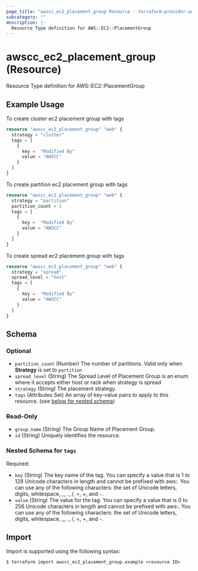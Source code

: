 ```yaml
---
page_title: "awscc_ec2_placement_group Resource - terraform-provider-awscc"
subcategory: ""
description: |-
  Resource Type definition for AWS::EC2::PlacementGroup
---
```


# awscc_ec2_placement_group (Resource)

Resource Type definition for AWS::EC2::PlacementGroup

## Example Usage

To create cluster ec2 placement group with tags
```terraform
resource "awscc_ec2_placement_group" "web" {
  strategy = "cluster"
  tags = [
    {
      key =  "Modified By"
      value = "AWSCC"
    }
  ]
}
```

To create partition ec2 placement group with tags
```terraform
resource "awscc_ec2_placement_group" "web" {
  strategy = "partition"
  partition_count = 2
  tags = [
    {
      key =  "Modified By"
      value = "AWSCC"
    }
  ]
}
```

To create spread ec2 placement group with tags
```terraform
resource "awscc_ec2_placement_group" "web" {
  strategy = "spread"
  spread_level = "host"
  tags = [
    {
      key =  "Modified By"
      value = "AWSCC"
    }
  ]
}
```

<!-- schema generated by tfplugindocs -->
## Schema

### Optional

- `partition_count` (Number) The number of partitions. Valid only when **Strategy** is set to `partition`
- `spread_level` (String) The Spread Level of Placement Group is an enum where it accepts either host or rack when strategy is spread
- `strategy` (String) The placement strategy.
- `tags` (Attributes Set) An array of key-value pairs to apply to this resource. (see [below for nested schema](#nestedatt--tags))

### Read-Only

- `group_name` (String) The Group Name of Placement Group.
- `id` (String) Uniquely identifies the resource.

<a id="nestedatt--tags"></a>
### Nested Schema for `tags`

Required:

- `key` (String) The key name of the tag. You can specify a value that is 1 to 128 Unicode characters in length and cannot be prefixed with aws:. You can use any of the following characters: the set of Unicode letters, digits, whitespace, _, ., /, =, +, and -.
- `value` (String) The value for the tag. You can specify a value that is 0 to 256 Unicode characters in length and cannot be prefixed with aws:. You can use any of the following characters: the set of Unicode letters, digits, whitespace, _, ., /, =, +, and -.

## Import

Import is supported using the following syntax:

```shell
$ terraform import awscc_ec2_placement_group.example <resource ID>
```